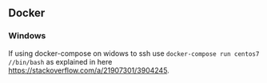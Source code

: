 ## Docker
### Windows
If using docker-compose on widows to ssh use `docker-compose run centos7 //bin/bash` as explained in here https://stackoverflow.com/a/21907301/3904245.
